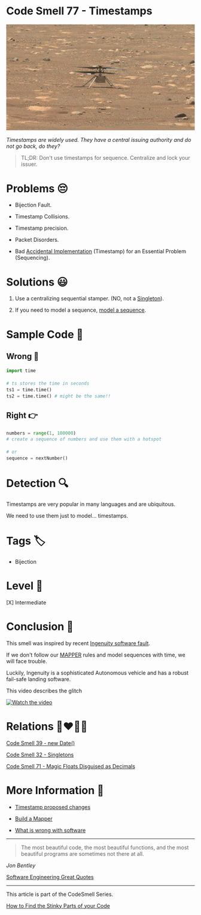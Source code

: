 # Code Smell 77 - Timestamps

![Code Smell 77 - Timestamps](Code%20Smell%2077%20-%20Timestamps.gif)

*Timestamps are widely used. They have a central issuing authority and do not go back, do they?*

> TL;DR: Don't use timestamps for sequence. Centralize and lock your issuer.

# Problems 😔 

- Bijection Fault.

- Timestamp Collisions.

- Timestamp precision.

- Packet Disorders.

- Bad [Accidental Implementation](https://github.com/mcsee/Software-Design-Articles/tree/main/Articles/Theory/No%20Silver%20Bullet/readme.md) (Timestamp) for an Essential Problem (Sequencing).

# Solutions 😃

1. Use a centralizing sequential stamper. (NO, not a [Singleton](https://github.com/mcsee/Software-Design-Articles/tree/main/Articles/Theory/Singleton%20-%20The%20root%20of%20all%20evil/readme.md)).

2. If you need to model a sequence, [model a sequence](https://github.com/mcsee/Software-Design-Articles/tree/main/Articles/Theory/The%20One%20and%20Only%20Software%20Design%20Principle/readme.md).

# Sample Code 📖

## Wrong 🚫

<!-- [Gist Url](https://gist.github.com/mcsee/395fe180085be252c2ff97020b9f3bc9) -->

```python
import time
  
# ts stores the time in seconds
ts1 = time.time()
ts2 = time.time() # might be the same!!
```

## Right 👉

<!-- [Gist Url](https://gist.github.com/mcsee/67d4df804716d5fb10bcbb7d8ce6f7fe) -->

```python
numbers = range(1, 100000)
# create a sequence of numbers and use them with a hotspot

# or
sequence = nextNumber()
```

# Detection 🔍

Timestamps are very popular in many languages and are ubiquitous. 

We need to use them just to model... timestamps.

# Tags 🏷️

- Bijection

# Level 🔋

[X] Intermediate

# Conclusion 🏁

This smell was inspired by recent [Ingenuity software fault](https://www.hebergementwebs.com/transport/the-autonomous-helicopter-mars-named-ingenuity-is-confused-by-a-time-stamp-issue-providing-insightful-lessons-for-self-driving-cars-ai).

If we don't follow our [MAPPER](https://github.com/mcsee/Software-Design-Articles/tree/main/Articles/Theory/The%20One%20and%20Only%20Software%20Design%20Principle/readme.md) rules and model sequences with time, we will face trouble.

Luckily, Ingenuity is a sophisticated Autonomous vehicle and has a robust fail-safe landing software.

This video describes the glitch

[![Watch the video](https://img.youtube.com/vi/6IoMiwxL2wU/sddefault.jpg)](https://youtu.be/6IoMiwxL2wU) 

# Relations 👩‍❤️‍💋‍👨

[Code Smell 39 - new Date()](https://github.com/mcsee/Software-Design-Articles/tree/main/Articles/Code%20Smells/Code%20Smell%2039%20-%20new%20Date()/readme.md)

[Code Smell 32 - Singletons](https://github.com/mcsee/Software-Design-Articles/tree/main/Articles/Code%20Smells/Code%20Smell%2032%20-%20Singletons/readme.md)

[Code Smell 71 - Magic Floats Disguised as Decimals](https://github.com/mcsee/Software-Design-Articles/tree/main/Articles/Code%20Smells/Code%20Smell%2071%20-%20Magic%20Floats%20Disguised%20as%20Decimals/readme.md)

# More Information 📕

- [Timestamp proposed changes](https://ieeexplore.ieee.org/document/805196)

- [Build a Mapper](https://github.com/mcsee/Software-Design-Articles/tree/main/Articles/Theory/The%20One%20and%20Only%20Software%20Design%20Principle/readme.md)

- [What is wrong with software](https://github.com/mcsee/Software-Design-Articles/tree/main/Articles/Theory/What%20is%20(wrong%20with)%20software/readme.md)

* * *

> The most beautiful code, the most beautiful functions, and the most beautiful programs are sometimes not there at all. 

_Jon Bentley_
 
[Software Engineering Great Quotes](https://github.com/mcsee/Software-Design-Articles/tree/main/Articles/Quotes/Software%20Engineering%20Great%20Quotes/readme.md)

* * *

This article is part of the CodeSmell Series.

[How to Find the Stinky Parts of your Code](https://github.com/mcsee/Software-Design-Articles/tree/main/Articles/Code%20Smells/How%20to%20Find%20the%20Stinky%20parts%20of%20your%20Code/readme.md)